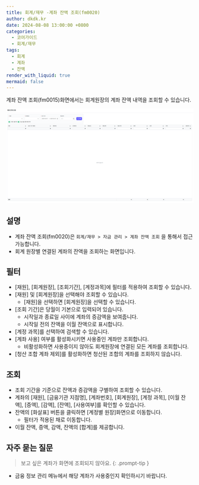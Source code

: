 ```yaml
---
title: 회계/재무 -계좌 잔액 조회(fm0020)
author: dkdk.kr
date: 2024-08-08 13:00:00 +0800
categories:
  - 코어가이드
  - 회계/재무
tags:
  - 회계
  - 계좌
  - 잔액
render_with_liquid: true
mermaid: false
---
```

계좌 잔액 조회(fm0015)화면에서는 회계원장의 계좌 잔액 내역을 조회할 수 있습니다. 

![](assets/img/Pasted%20image%2020250421182300.png)
## 설명

- 계좌 잔액 조회(fm0020)은 `회계/재무 > 자금 관리 > 계좌 잔액 조회` 을 통해서 접근 가능합니다.
- 회계 원장별 연결된 계좌의 잔액을 조회하는 화면입니다.  

## 필터
- [재원], [회계원장], [조회기간], [계정과목]에 필터를 적용하여 조회할 수 있습니다.
- [재원] 및 [회계원장]을 선택해야 조회할 수 있습니다. 
	- [재원]을 선택하면 [회계원장]을 선택할 수 있습니다. 
- [조회 기간]은 당월이 기본으로 입력되어 있습니다.
	- 시작일과 종료일 사이에 계좌의 증감액을 보여줍니다.
	- 시작일 전의 잔액을 이월 잔액으로 표시합니다.
- [계정 과목]를 선택하여 검색할 수 있습니다. 
- [계좌 사용] 여부를 활성화시키면 사용중인 계좌만 조회합니다. 
	- 비활성화하면 사용중이지 않아도 회계원장에 연결된 모든 계좌를 조회합니다. 
- [청산 조합 계좌 제외]를 활성화하면 청산된 조합의 계좌를 조회하지 않습니다. 

## 조회
- 조회 기간을 기준으로 잔액과 증감액을 구별하여 조회할 수 있습니다.
- 계좌의 [재원], [금융기관 지점명], [계좌번호], [회계원장], [계정 과목], [이월 잔액], [증액], [감액], [잔액], [사용여부]를 확인할 수 있습니다. 
- 잔액의 [화살표] 버튼을 클릭하면 [계정별 원장]화면으로 이동합니다.
	- 필터가 적용된 채로 이동합니다. 
- 이월 잔액, 증액, 감액, 잔액의 [합계]를 제공합니다.

## 자주 묻는 질문

> 보고 싶은 계좌가 화면에 조회되지 않아요.
{: .prompt-tip }

- 금융 정보 관리 메뉴에서 해당 계좌가 사용중인지 확인하시기 바랍니다. 